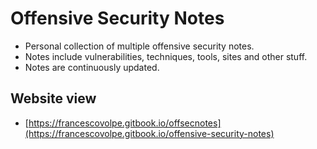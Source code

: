 # Offensive Security Notes

* Personal collection of multiple offensive security notes.
* Notes include vulnerabilities, techniques, tools, sites and other stuff.
* Notes are continuously updated.

## Website view

* [https://francescovolpe.gitbook.io/offsecnotes](https://francescovolpe.gitbook.io/offensive-security-notes)
